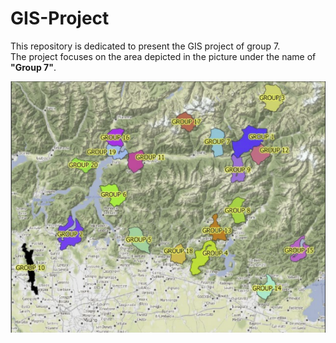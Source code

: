 # GIS-Project
This repository is dedicated to present the GIS project of group 7.<br />
The project focuses on the area depicted in the picture under the name of **"Group 7"**.


<img src="https://github.com/MohanadDiab/GIS-Project/blob/a3e75e0b60dc1a2532111257dea04eb4b5686758/assets/misc/groups.png">

